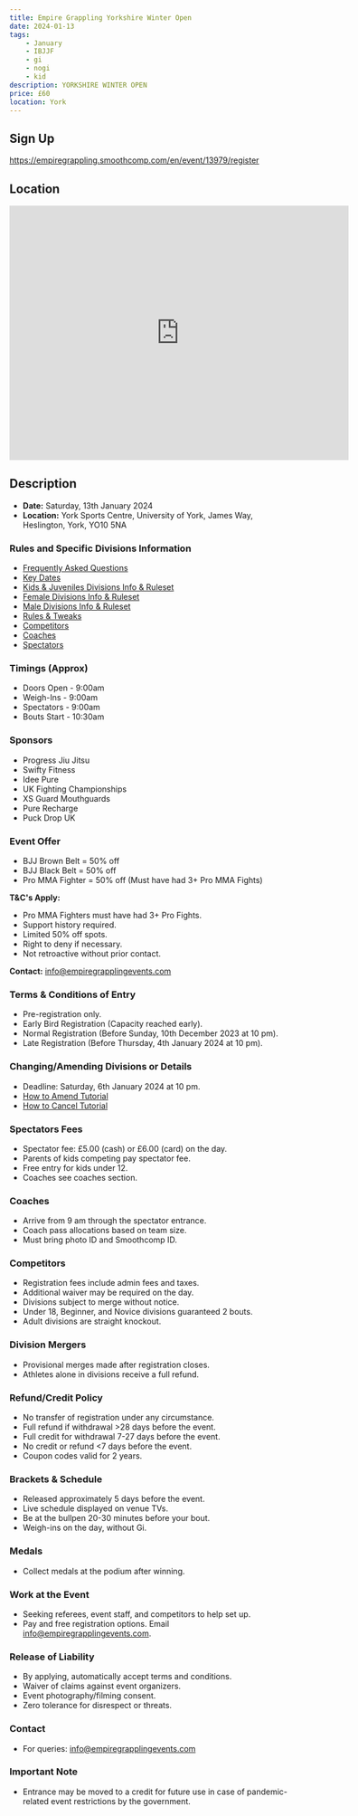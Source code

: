 ```yaml
---
title: Empire Grappling Yorkshire Winter Open
date: 2024-01-13
tags:
    - January
    - IBJJF
    - gi 
    - nogi 
    - kid
description: YORKSHIRE WINTER OPEN 
price: £60
location: York
---
```

## Sign Up
https://empiregrappling.smoothcomp.com/en/event/13979/register

## Location
<iframe src="https://www.google.com/maps/embed?pb=!1m17!1m12!1m3!1d2348.333921759883!2d-1.058657123231618!3d53.943576472468536!2m3!1f0!2f0!3f0!3m2!1i1024!2i768!4f13.1!3m2!1m1!2zNTPCsDU2JzM2LjkiTiAxwrAwMycyMS45Ilc!5e0!3m2!1sen!2suk!4v1703102997076!5m2!1sen!2suk" width="600" height="450" style="border:0;" allowfullscreen="" loading="lazy" referrerpolicy="no-referrer-when-downgrade"></iframe>

## Description

- **Date:** Saturday, 13th January 2024
- **Location:** York Sports Centre, University of York, James Way, Heslington, York, YO10 5NA

### Rules and Specific Divisions Information
- [Frequently Asked Questions](#)
- [Key Dates](#)
- [Kids & Juveniles Divisions Info & Ruleset](#)
- [Female Divisions Info & Ruleset](#)
- [Male Divisions Info & Ruleset](#)
- [Rules & Tweaks](#)
- [Competitors](#)
- [Coaches](#)
- [Spectators](#)

### Timings (Approx)
- Doors Open - 9:00am
- Weigh-Ins - 9:00am
- Spectators - 9:00am
- Bouts Start - 10:30am

### Sponsors
- Progress Jiu Jitsu
- Swifty Fitness
- Idee Pure
- UK Fighting Championships
- XS Guard Mouthguards
- Pure Recharge
- Puck Drop UK

### Event Offer
- BJJ Brown Belt = 50% off
- BJJ Black Belt = 50% off
- Pro MMA Fighter = 50% off (Must have had 3+ Pro MMA Fights)
  
**T&C's Apply:**
- Pro MMA Fighters must have had 3+ Pro Fights.
- Support history required.
- Limited 50% off spots.
- Right to deny if necessary.
- Not retroactive without prior contact.

**Contact:** info@empiregrapplingevents.com

### Terms & Conditions of Entry
- Pre-registration only.
- Early Bird Registration (Capacity reached early).
- Normal Registration (Before Sunday, 10th December 2023 at 10 pm).
- Late Registration (Before Thursday, 4th January 2024 at 10 pm).

### Changing/Amending Divisions or Details
- Deadline: Saturday, 6th January 2024 at 10 pm.
- [How to Amend Tutorial](#)
- [How to Cancel Tutorial](#)

### Spectators Fees
- Spectator fee: £5.00 (cash) or £6.00 (card) on the day.
- Parents of kids competing pay spectator fee.
- Free entry for kids under 12.
- Coaches see coaches section.

### Coaches
- Arrive from 9 am through the spectator entrance.
- Coach pass allocations based on team size.
- Must bring photo ID and Smoothcomp ID.

### Competitors
- Registration fees include admin fees and taxes.
- Additional waiver may be required on the day.
- Divisions subject to merge without notice.
- Under 18, Beginner, and Novice divisions guaranteed 2 bouts.
- Adult divisions are straight knockout.

### Division Mergers
- Provisional merges made after registration closes.
- Athletes alone in divisions receive a full refund.

### Refund/Credit Policy
- No transfer of registration under any circumstance.
- Full refund if withdrawal >28 days before the event.
- Full credit for withdrawal 7-27 days before the event.
- No credit or refund <7 days before the event.
- Coupon codes valid for 2 years.

### Brackets & Schedule
- Released approximately 5 days before the event.
- Live schedule displayed on venue TVs.
- Be at the bullpen 20-30 minutes before your bout.
- Weigh-ins on the day, without Gi.

### Medals
- Collect medals at the podium after winning.

### Work at the Event
- Seeking referees, event staff, and competitors to help set up.
- Pay and free registration options. Email info@empiregrapplingevents.com.

### Release of Liability
- By applying, automatically accept terms and conditions.
- Waiver of claims against event organizers.
- Event photography/filming consent.
- Zero tolerance for disrespect or threats.

### Contact
- For queries: info@empiregrapplingevents.com

### Important Note
- Entrance may be moved to a credit for future use in case of pandemic-related event restrictions by the government.
